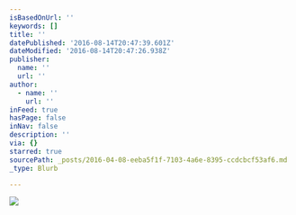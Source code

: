 ```yaml
---
isBasedOnUrl: ''
keywords: []
title: ''
datePublished: '2016-08-14T20:47:39.601Z'
dateModified: '2016-08-14T20:47:26.938Z'
publisher:
  name: ''
  url: ''
author:
  - name: ''
    url: ''
inFeed: true
hasPage: false
inNav: false
description: ''
via: {}
starred: true
sourcePath: _posts/2016-04-08-eeba5f1f-7103-4a6e-8395-ccdcbcf53af6.md
_type: Blurb

---
```

![](https://s3-us-west-2.amazonaws.com/the-grid-img/p/27fe9b132b682558bb89eeedce3c14e34a17e310.jpg)